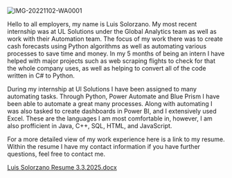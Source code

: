 ![IMG-20221102-WA0001](https://user-images.githubusercontent.com/112820565/236599456-8c1633ad-5ff2-4811-9c4d-118d6081beb9.jpg)

Hello to all employers, my name is Luis Solorzano. My most recent internship was at UL Solutions under the Global Analytics team as well as work with their
Automation team. The focus of my work there was to create cash forecasts using Python algorithms as well as automating various processes to save time 
and money. In my 5 months of being an intern I have helped with major projects such as web scraping flights to check for that the whole company uses, as well 
as helping to convert all of the code written in C# to Python. 


During my internship at Ul Solutions I have been assigned to many automating tasks. Through Python, Power Automate and Blue Prism I have been 
able to automate a great many processes. Along with automating I was also tasked to create dashboards in Power BI, and I extensively used Excel. 
These are the languages I am most comfortable in, however, I am also profficient in Java, C++, SQL, HTML, and JavaScript.


For a more detailed view of my work experience here is a link to my resume.
Within the resume I have my contact information if you have further questions, feel free to contact me.

[Luis Solorzano Resume 3.3.2025.docx](https://raw.githubusercontent.com/LuisSSolorzano/Career-Portfolio/main/Luis%20Solorzano%20Resume%203.3.2024.docx)


